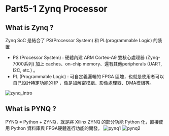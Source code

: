 # Part5-1 Zynq Processor

## What is Zynq ?
Zynq SoC 是結合了 PS(Processor System) 和 PL(programmable Logic) 的裝置
- PS (Processor System) : 硬體內建 ARM Cortex-A9 雙核心處理器 (Zynq-7000系列) 加上 caches、on-chip memory、還有其他peripherals (UART, I2C, etc.) 。
- PL (Programmable Logic) : 可自定義邏輯的 FPGA 區塊，也就是使用者可以自己設計特定功能的 IP ，像是加解密模組、影像處理器、DMA模組等。

![zynq_intro](./png/zynq_intro)

## What is PYNQ ?
PYNQ = Python + ZYNQ，就是將 Xilinx ZYNQ 的部分功能 Python 化，直接使用 Python 資料庫與 FPGA硬體進行功能的開發。
![pynq1](./png/pynq1)
![pynq2](./png/pynq2)
